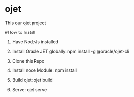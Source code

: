 # ojet
This our ojet project


#How to Install
1. Have NodeJs installed

2. Install Oracle JET globally:   npm install -g @oracle/ojet-cli

3. Clone this Repo

4. Install node Module: npm install

5. Build ojet: ojet build

6. Serve: ojet serve

